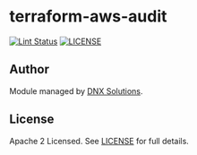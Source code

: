# terraform-aws-audit

[![Lint Status](https://github.com/DNXLabs/terraform-aws-audit/workflows/Lint/badge.svg)](https://github.com/DNXLabs/terraform-aws-audit/actions)
[![LICENSE](https://img.shields.io/github/license/DNXLabs/terraform-aws-audit)](https://github.com/DNXLabs/terraform-aws-audit/blob/master/LICENSE)

<!--- BEGIN_TF_DOCS --->
<!--- END_TF_DOCS --->

## Author

Module managed by [DNX Solutions](https://github.com/DNXLabs).

## License

Apache 2 Licensed. See [LICENSE](https://github.com/DNXLabs/terraform-aws-audit/blob/master/LICENSE) for full details.